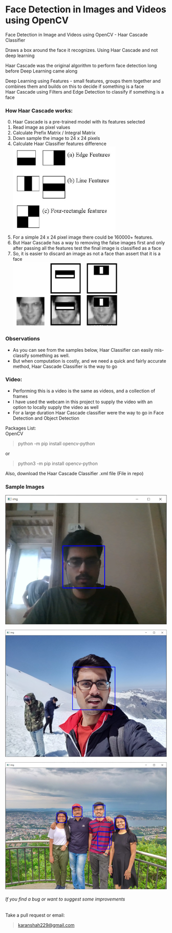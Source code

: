 # Face Detection in Images and Videos using OpenCV

Face Detection in Image and Videos using OpenCV - Haar Cascade Classifier

Draws a box around the face it recognizes. Using Haar Cascade and not deep learning  

Haar Cascade was the original algorithm to perform face detection long before Deep Learning came along  

Deep Learning using Features - small features, groups them together and combines them and builds on this to decide if something is a face  
Haar Cascade using Filters and Edge Detection to classify if something is a face

### How Haar Cascade works: 
0. Haar Cascade is a pre-trained model with its features selected
1. Read image as pixel values
2. Calculate Prefix Matrix / Integral Matrix
3. Down sample the image to 24 x 24 pixels
4. Calculate Haar Classifier features difference   
![alt text](https://github.com/karanshah229/Face-Detection-in-Images-Videos-Haar-Classifier/blob/main/images/haar_features.jpg "Haar Features")
5. For a simple 24 x 24 pixel image there could be 160000+ features.
6. But Haar Cascade has a way to removing the false images first and only after passing all the features test the final image is classified as a face
7. So, it is easier to discard an image as not a face than assert that it is a face  
![alt text](https://github.com/karanshah229/Face-Detection-in-Images-Videos-Haar-Classifier/blob/main/images/haar_feature_matching.png "Haar Feature Matching")
   
### Observations

* As you can see from the samples below, Haar Classifier can easily mis-classify something as well.  
* But when computation is costly, and we need a quick and fairly accurate method, Haar Cascade Classifier is the way to go

### Video:
* Performing this is a video is the same as videos, and a collection of frames  
* I have used the webcam in this project to supply the video with an option to locally supply the video as well  
* For a large duration Haar Cascade classifier were the way to go in Face Detection and Object Detection

Packages List:  
OpenCV
> python -m pip install opencv-python  

or  

> python3 -m pip install opencv-python 

Also, download the Haar Cascade Classifier .xml file (File in repo)

### Sample Images

![alt text](https://github.com/karanshah229/Face-Detection-in-Images-Videos-Haar-Classifier/blob/main/images/sample_image_webcam_1.PNG "WebCam")  

![alt text](https://github.com/karanshah229/Face-Detection-in-Images-Videos-Haar-Classifier/blob/main/images/sample_image_1.PNG "Image File")  

![alt text](https://github.com/karanshah229/Face-Detection-in-Images-Videos-Haar-Classifier/blob/main/images/sample_image_2.PNG "Image File")  
  
  
###### If you find a bug or want to suggest some improvements
Take a pull request or email:
> karanshah229@gmail.com